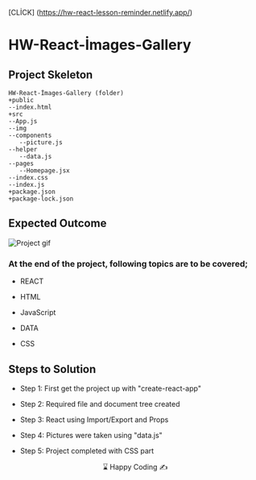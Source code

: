 [CLİCK] (https://hw-react-lesson-reminder.netlify.app/)

# HW-React-İmages-Gallery

## Project Skeleton 
```
HW-React-İmages-Gallery (folder)
+public
--index.html
+src
--App.js
--img
--components
   --picture.js
--helper
   --data.js
--pages
   --Homepage.jsx
--index.css
--index.js
+package.json
+package-lock.json
```
## Expected Outcome

![Project gif](./src/img/images-gallery.gif)


### At the end of the project, following topics are to be covered;
- REACT

- HTML 

- JavaScript

- DATA

- CSS 

## Steps to Solution

- Step 1: First get the project up with "create-react-app"

- Step 2: Required file and document tree created

- Step 3: React using Import/Export and Props

- Step 4: Pictures were taken using "data.js"

- Step 5: Project completed with CSS part




<center> ⌛ Happy Coding  ✍ </center>
